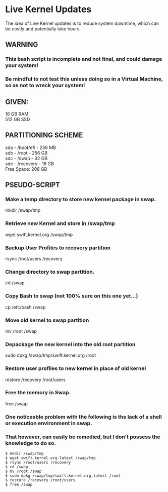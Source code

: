 # Live Kernel Updates
The idea of Live Kernel updates is to reduce system downtime, which can be costly and potentially take hours.  

## WARNING  
### This bash script is incomplete and not final, and could damage your system!  
### Be mindful to not test this unless doing so in a Virtual Machine, so as not to wreck your system!

## GIVEN: 
16 GB RAM  
512 GB SSD

## PARTITIONING SCHEME
sda - /boot/efi - 256 MB  
sdb - /root - 256 GB  
sdc - /swap - 32 GB  
sde - /recovery - 16 GB  
Free Space: 208 GB  

## PSEUDO-SCRIPT
### Make a temp directory to store new kernel package in swap.  
mkdir /swap/tmp  

### Retrieve new Kernel and store in /swap/tmp
wget swift.kernel.org /swap/tmp  

### Backup User Profiles to recovery partition  
rsync /root/users /recovery  

### Change directory to swap partition.  
cd /swap  

### Copy Bash to swap (not 100% sure on this one yet...)
cp /etc/bash /swap  

### Move old kernel to swap partition  
mv /root /swap  

### Depackage the new kernel into the old root partition  
sudo dpkg /swap/tmp/swift.kernel.org /root  

### Restore user profiles to new kernel in place of old kernel  
restore /recovery /root/users  

### Free the memory in Swap.  
free /swap  

### One noticeable problem with the following is the lack of a shell or execution environment in swap.  
### That however, can easily be remedied, but I don't possess the knowledge to do so.  

```
$ mkdir /swap/tmp  
$ wget swift.kernel.org.latest /swap/tmp  
$ rsync /root/users /recovery  
$ cd /swap  
$ mv /root /swap  
$ sudo dpkg /swap/tmp/swift.kernel.org.latest /root  
$ restore /recovery /root/users  
$ free /swap  
```
